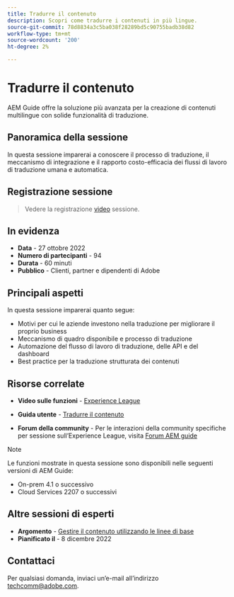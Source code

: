 ```yaml
---
title: Tradurre il contenuto
description: Scopri come tradurre i contenuti in più lingue.
source-git-commit: 78d8834a3c5ba038f28289bd5c90755badb38d82
workflow-type: tm+mt
source-wordcount: '200'
ht-degree: 2%

---
```


# Tradurre il contenuto

AEM Guide offre la soluzione più avanzata per la creazione di contenuti multilingue con solide funzionalità di traduzione.

## Panoramica della sessione

In questa sessione imparerai a conoscere il processo di traduzione, il meccanismo di integrazione e il rapporto costo-efficacia dei flussi di lavoro di traduzione umana e automatica.

## Registrazione sessione

>Vedere la registrazione [video](https://video.tv.adobe.com/v/3414140/translation-aem-guides?quality=12&learn=on) sessione.

## In evidenza

- **Data** - 27 ottobre 2022
- **Numero di partecipanti** - 94
- **Durata** - 60 minuti
- **Pubblico** - Clienti, partner e dipendenti di Adobe

## Principali aspetti

In questa sessione imparerai quanto segue:
- Motivi per cui le aziende investono nella traduzione per migliorare il proprio business
- Meccanismo di quadro disponibile e processo di traduzione
- Automazione del flusso di lavoro di traduzione, delle API e del dashboard
- Best practice per la traduzione strutturata dei contenuti

## Risorse correlate

- **Video sulle funzioni** -  [Experience League](https://experienceleague.adobe.com/docs/experience-manager-guides-learn/videos/advanced-user-guide/overview.html?lang=en)

- **Guida utente** - [Tradurre il contenuto](https://help.adobe.com/en_US/xml-documentation-for-adobe-experience-manager/index.html#t=DXML-master-map%2Ftranslation.html)

- **Forum della community** - Per le interazioni della community specifiche per sessione sull’Experience League, visita [Forum AEM guide](https://experienceleaguecommunities.adobe.com/t5/experience-manager-guides/bd-p/xml-documentation-discussions)

>[!NOTE]
>
> Le funzioni mostrate in questa sessione sono disponibili nelle seguenti versioni di AEM Guide:
> - On-prem 4.1 o successivo
> - Cloud Services 2207 o successivi


## Altre sessioni di esperti

- **Argomento** - [Gestire il contenuto utilizzando le linee di base](baselines-dec22.md)
- **Pianificato il** - 8 dicembre 2022

## Contattaci

Per qualsiasi domanda, inviaci un’e-mail all’indirizzo techcomm@adobe.com.